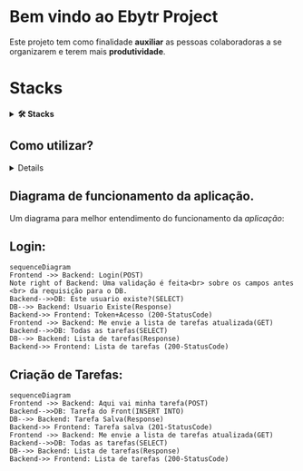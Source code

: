 # Bem vindo ao Ebytr Project

Este projeto tem como finalidade **auxiliar** as pessoas colaboradoras a se organizarem e terem mais **produtividade**.

# Stacks
<details>
<summary><strong>🛠 Stacks</strong></summary>

O **Ebytr Project** é composto pelas seguintes stacks:
Front-End: 
>`React.JS`

Back-End: 
>`Node.Js` feito em TypeScript, utilizando a arquitetura MSC, metodologia POO e SOLID.

DB:
>`MySQL`
</details>

## Como utilizar?
<details>

O Projeto é **100%** Dockerizado, possui mais de **80%** de cobertura de testes e foi montado em uma forma da qual seja simples o seu uso.

Simplesmente utilize o comando na pasta ```./Ebytr-Project``` :
```sh
npm run project
```
</details>


## Diagrama de funcionamento da aplicação.

Um diagrama para melhor entendimento do funcionamento da *aplicação*:

## Login:

```mermaid
sequenceDiagram
Frontend ->> Backend: Login(POST)
Note right of Backend: Uma validação é feita<br> sobre os campos antes <br> da requisição para o DB.
Backend-->>DB: Este usuario existe?(SELECT)
DB-->> Backend: Usuario Existe(Response)
Backend->> Frontend: Token+Acesso (200-StatusCode)
Frontend ->> Backend: Me envie a lista de tarefas atualizada(GET)
Backend-->>DB: Todas as tarefas(SELECT)
DB-->> Backend: Lista de tarefas(Response)
Backend->> Frontend: Lista de tarefas (200-StatusCode)
```

## **Criação de Tarefas**:

```mermaid
sequenceDiagram
Frontend ->> Backend: Aqui vai minha tarefa(POST)
Backend-->>DB: Tarefa do Front(INSERT INTO)
DB-->> Backend: Tarefa Salva(Response)
Backend->> Frontend: Tarefa salva (201-StatusCode)
Frontend ->> Backend: Me envie a lista de tarefas atualizada(GET)
Backend-->>DB: Todas as tarefas(SELECT)
DB-->> Backend: Lista de tarefas(Response)
Backend->> Frontend: Lista de tarefas (200-StatusCode)
```
